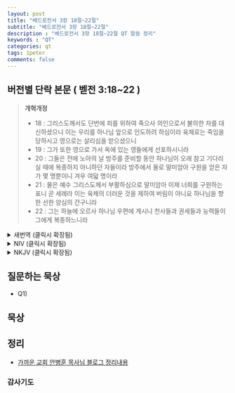 ```yaml
---
layout: post
title: "베드로전서 3장 18절~22절"
subtitle: "베드로전서 3장 18절~22절"
description : "베드로전서 3장 18절~22절 QT 말씀 정리"
keywords : "QT"
categories: qt
tags: 1peter
comments: false
---
```


## 버전별 단락 본문 ( 벧전 3:18~22 )

> **개혁개정**
>* 18 : 그리스도께서도 단번에 죄를 위하여 죽으사 의인으로서 불의한 자를 대신하셨으니 이는 우리를 하나님 앞으로 인도하려 하심이라 육체로는 죽임을 당하시고 영으로는 살리심을 받으셨으니
>* 19 : 그가 또한 영으로 가서 옥에 있는 영들에게 선포하시니라
>* 20 : 그들은 전에 노아의 날 방주를 준비할 동안 하나님이 오래 참고 기다리실 때에 복종하지 아니하던 자들이라 방주에서 물로 말미암아 구원을 얻은 자가 몇 명뿐이니 겨우 여덟 명이라
>* 21 : 물은 예수 그리스도께서 부활하심으로 말미암아 이제 너희를 구원하는 표니 곧 세례라 이는 육체의 더러운 것을 제하여 버림이 아니요 하나님을 향한 선한 양심의 간구니라
>* 22 : 그는 하늘에 오르사 하나님 우편에 계시니 천사들과 권세들과 능력들이 그에게 복종하느니라

<details>
<summary> 새번역 (클릭시 확장됨)</summary>
<div markdown="1">

>* 18 : 그리스도께서도 죄를 사하시려고 단 한 번 죽으셨습니다. 곧 의인이 불의한 사람을 위하여 죽으신 것입니다. 그것은 그가 육으로는 죽임을 당하시고 영으로는 살리심을 받으셔서 여러분을 하나님 앞으로 인도하시려는 것입니다.
>* 19 : 그는 영으로, 옥에 있는 영들에게도 가셔서 선포하셨습니다.
>* 20 : 그 영들은, 옛적에 노아가 방주를 지을 동안에, 곧 하나님께서 아직 참고 기다리실 때에, 순종하지 않던 자들을 말하는 것입니다. 그 방주에 들어가 물에서 구원받은 사람은 겨우 여덟 사람밖에 없었습니다.
>* 21 : 그 물은 지금 여러분을 구원하는 세례를 미리 보여준 것입니다. 세례는 육체의 더러움을 씻어 내는 것이 아니라, 예수 그리스도의 부활을 힘입어서 선한 양심이 하나님께 응답하는 것입니다.
>* 22 : 그리스도께서는 하늘로 가셔서 하나님의 오른쪽에 계시니, 천사들과 권세들과 능력들이 그에게 복종하고 있습니다.
</div>
</details>

<details>
<summary> NIV (클릭시 확장됨)</summary>
<div markdown="1">

>* 18 : For Christ also suffered once for sins, the righteous for the unrighteous, to bring you to God. He was put to death in the body but made alive in the Spirit.
>* 19 : After being made alive, he went and made proclamation to the imprisoned spirits—
>* 20 : to those who were disobedient long ago when God waited patiently in the days of Noah while the ark was being built. In it only a few people, eight in all, were saved through water,
>* 21 : and this water symbolizes baptism that now saves you also—not the removal of dirt from the body but the pledge of a clear conscience toward God. It saves you by the resurrection of Jesus Christ,
>* 22 : who has gone into heaven and is at God’s right hand—with angels, authorities and powers in submission to him.
</div>
</details>

<details>
<summary> NKJV (클릭시 확장됨)</summary>
<div markdown="1">

>* 18 : For Christ also suffered once for sins, the just for the unjust, that He might bring us to God, being put to death in the flesh but made alive by the Spirit,
>* 19 : by whom also He went and preached to the spirits in prison,
>* 20 : who formerly were disobedient, when once the Divine longsuffering waited in the days of Noah, while the ark was being prepared, in which a few, that is, eight souls, were saved through water.
>* 21 : There is also an antitype which now saves us—baptism (not the removal of the filth of the flesh, but the answer of a good conscience toward God), through the resurrection of Jesus Christ,
>* 22 : who has gone into heaven and is at the right hand of God, angels and authorities and powers having been made subject to Him.
</div>
</details>

## 질문하는 묵상

* Q1) 

## 묵상


## 정리
* [가까운 교회 안병훈 목사님 블로그 정리내용](https://blog.naver.com/tolerance2018)

### 감사기도

